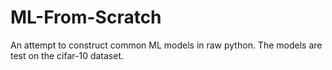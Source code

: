 # ML-From-Scratch
An attempt to construct common ML models in raw python. The models are test on the cifar-10 dataset.
